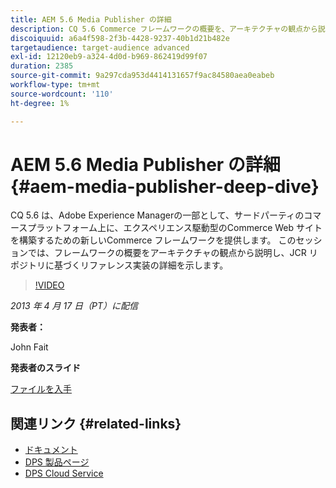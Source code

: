 ```yaml
---
title: AEM 5.6 Media Publisher の詳細
description: CQ 5.6 Commerce フレームワークの概要を、アーキテクチャの観点から説明します。 JCR リポジトリに基づくリファレンス実装の詳細について説明します。
discoiquuid: a6a4f598-2f3b-4428-9237-40b1d21b482e
targetaudience: target-audience advanced
exl-id: 12120eb9-a324-4d0d-b969-862419d99f07
duration: 2385
source-git-commit: 9a297cda953d4414131657f9ac84580aea0eabeb
workflow-type: tm+mt
source-wordcount: '110'
ht-degree: 1%

---
```


# AEM 5.6 Media Publisher の詳細 {#aem-media-publisher-deep-dive}

CQ 5.6 は、Adobe Experience Managerの一部として、サードパーティのコマースプラットフォーム上に、エクスペリエンス駆動型のCommerce Web サイトを構築するための新しいCommerce フレームワークを提供します。 このセッションでは、フレームワークの概要をアーキテクチャの観点から説明し、JCR リポジトリに基づくリファレンス実装の詳細を示します。

>[!VIDEO](https://video.tv.adobe.com/v/19574/?quality=9)

*2013 年 4 月 17 日（PT）に配信*

**発表者：**

John Fait

**発表者のスライド**

[ファイルを入手](assets/cq-gems-aem-media-publisher-04-17-2013-final.pdf)

## 関連リンク {#related-links}

* [ドキュメント](https://docs.adobe.com/content/docs/en/cq/5-6-1/media-publisher.html)
* [DPS 製品ページ ](https://www.adobe.com/ca/products/digital-publishing-suite-family.html)
* [DPS Cloud Service](https://helpx.adobe.com/jp/digital-publishing-suite/help/eol-statement-for-dpsc.html)
